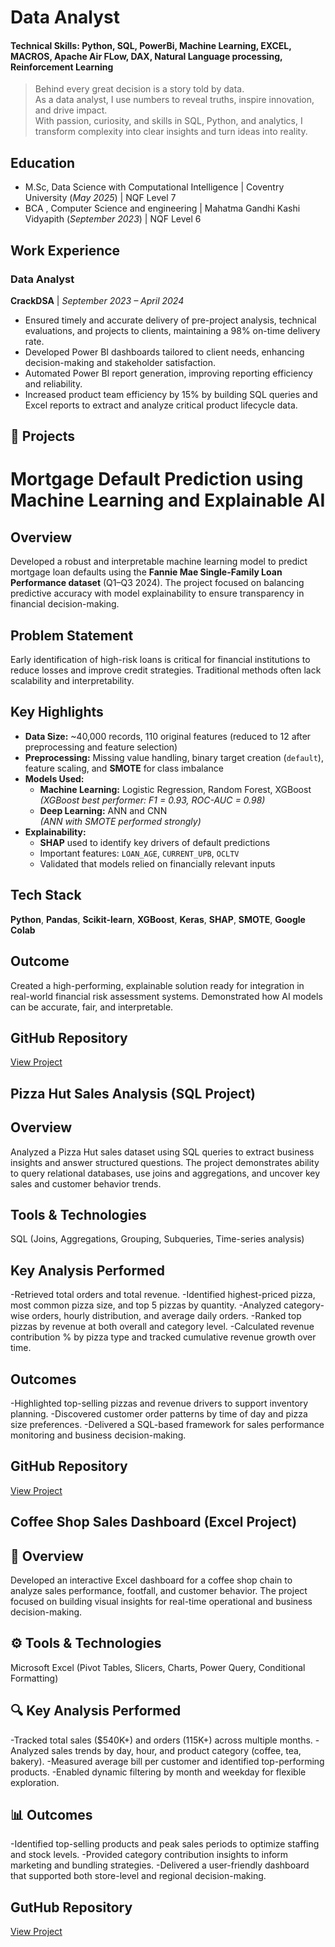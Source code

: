 # Data Analyst
#### Technical Skills: Python, SQL, PowerBi, Machine Learning, EXCEL, MACROS, Apache Air FLow, DAX, Natural Language processing, Reinforcement Learning
> Behind every great decision is a story told by data.  
> As a data analyst, I use numbers to reveal truths, inspire innovation, and drive impact.  
> With passion, curiosity, and skills in SQL, Python, and analytics, I transform complexity into clear insights and turn ideas into reality.

## Education
- M.Sc, Data Science with Computational Intelligence | Coventry University (_May 2025_)	| NQF Level 7							       		
- BCA , Computer Science and engineering	| Mahatma Gandhi Kashi Vidyapith (_September 2023_)	| NQF Level 6	        		

## Work Experience
### Data Analyst  
**CrackDSA** | *September 2023 – April 2024*

- Ensured timely and accurate delivery of pre-project analysis, technical evaluations, and projects to clients, maintaining a 98% on-time delivery rate.  
- Developed Power BI dashboards tailored to client needs, enhancing decision-making and stakeholder satisfaction.  
- Automated Power BI report generation, improving reporting efficiency and reliability.  
- Increased product team efficiency by 15% by building SQL queries and Excel reports to extract and analyze critical product lifecycle data.


## 💼 Projects
# Mortgage Default Prediction using Machine Learning and Explainable AI

## Overview  
Developed a robust and interpretable machine learning model to predict mortgage loan defaults using the **Fannie Mae Single-Family Loan Performance dataset** (Q1–Q3 2024). The project focused on balancing predictive accuracy with model explainability to ensure transparency in financial decision-making.

## Problem Statement  
Early identification of high-risk loans is critical for financial institutions to reduce losses and improve credit strategies. Traditional methods often lack scalability and interpretability.

## Key Highlights
- **Data Size:** ~40,000 records, 110 original features (reduced to 12 after preprocessing and feature selection)
- **Preprocessing:** Missing value handling, binary target creation (`default`), feature scaling, and **SMOTE** for class imbalance
- **Models Used:**
  - **Machine Learning:** Logistic Regression, Random Forest, XGBoost  
    *(XGBoost best performer: F1 = 0.93, ROC-AUC = 0.98)*
  - **Deep Learning:** ANN and CNN  
    *(ANN with SMOTE performed strongly)*
- **Explainability:**
  - **SHAP** used to identify key drivers of default predictions  
  - Important features: `LOAN_AGE`, `CURRENT_UPB`, `OCLTV`  
  - Validated that models relied on financially relevant inputs

## Tech Stack  
**Python**, **Pandas**, **Scikit-learn**, **XGBoost**, **Keras**, **SHAP**, **SMOTE**, **Google Colab**

## Outcome  
Created a high-performing, explainable solution ready for integration in real-world financial risk assessment systems. Demonstrated how AI models can be accurate, fair, and interpretable.

## GitHub Repository  
<a href="https://github.com/vivek-kumar24/Credit_Risk_Prediction_XAI" target="_blank">
  View Project
</a>

## Pizza Hut Sales Analysis (SQL Project)
## Overview
Analyzed a Pizza Hut sales dataset using SQL queries to extract business insights and answer structured questions. The project demonstrates ability to query relational databases, use joins and aggregations, and uncover key sales and customer behavior trends.

## Tools & Technologies
SQL (Joins, Aggregations, Grouping, Subqueries, Time-series analysis)

## Key Analysis Performed

-Retrieved total orders and total revenue.
-Identified highest-priced pizza, most common pizza size, and top 5 pizzas by quantity.
-Analyzed category-wise orders, hourly distribution, and average daily orders.
-Ranked top pizzas by revenue at both overall and category level.
-Calculated revenue contribution % by pizza type and tracked cumulative revenue growth over time.

## Outcomes
-Highlighted top-selling pizzas and revenue drivers to support inventory planning.
-Discovered customer order patterns by time of day and pizza size preferences.
-Delivered a SQL-based framework for sales performance monitoring and business decision-making.
## GitHub Repository  
<a href="https://github.com/vivek-kumar24/pizza-sales---SQL" target="_blank">
  View Project
</a> 

## Coffee Shop Sales Dashboard (Excel Project)
## 📌 Overview

Developed an interactive Excel dashboard for a coffee shop chain to analyze sales performance, footfall, and customer behavior. The project focused on building visual insights for real-time operational and business decision-making.

## ⚙️ Tools & Technologies
Microsoft Excel (Pivot Tables, Slicers, Charts, Power Query, Conditional Formatting)

## 🔍 Key Analysis Performed

-Tracked total sales ($540K+) and orders (115K+) across multiple months.
-Analyzed sales trends by day, hour, and product category (coffee, tea, bakery).
-Measured average bill per customer and identified top-performing products.
-Enabled dynamic filtering by month and weekday for flexible exploration.

## 📊 Outcomes

-Identified top-selling products and peak sales periods to optimize staffing and stock levels.
-Provided category contribution insights to inform marketing and bundling strategies.
-Delivered a user-friendly dashboard that supported both store-level and regional decision-making.

## GutHub Repository
<a href="https://github.com/vivek-kumar24/Coffee-Shop-Sales" target="_blank">
   View Project
</a>   
